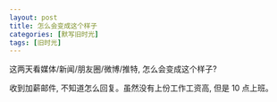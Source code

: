 ```yaml
---
layout: post
title: 怎么会变成这个样子
categories: [默写旧时光]
tags: [旧时光]
---
```


这两天看媒体/新闻/朋友圈/微博/推特, 怎么会变成这个样子?

收到加薪邮件, 不知道怎么回复。虽然没有上份工作工资高, 但是 10 点上班。 
